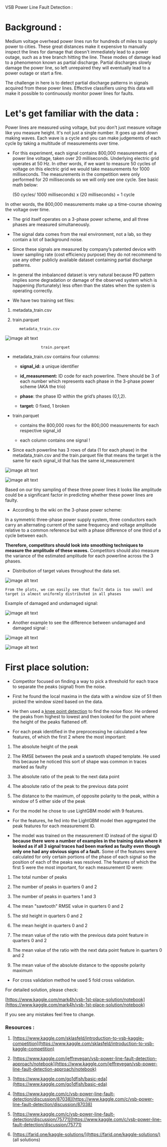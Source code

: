 VSB Power Line Fault Detection :

# Background :

Medium voltage overhead power lines run for hundreds of miles to supply power to cities. These great distances make it expensive to manually inspect the lines for damage that doesn't immediately lead to a power outage, such as a tree branch hitting the line. These modes of damage lead to a phenomenon known as partial discharge. Partial discharges slowly damage the power line, so left unrepaired they will eventually lead to a power outage or start a fire.

The challenge in here is to detect partial discharge patterns in signals acquired from these power lines. Effective classifiers using this data will make it possible to continuously monitor power lines for faults.

# Let's get familiar with the data :

Power lines are measured using voltage, but you don't just measure voltage like you measure height. It's not just a single number. It goes up and down making waves. Each wave is a cycle and you can make judgements of each cycle by taking a multitude of measurements over time. 

* For this experiment, each signal contains 800,000 measurements of a power line voltage, taken over 20 milliseconds. Underlying electric grid operates at 50 Hz. In other words, if we want to measure 50 cycles of voltage on this electric grid we would take measurements for 1000 milliseconds. The measurements in the competition were only performed for 20 milliseconds so we will only see one cycle. See basic math below:

 	(50 cycles/ 1000 milliseconds) x (20 milliseconds) = 1 cycle

In other words, the 800,000 measurements make up a time-course showing the voltage over time.

* The grid itself operates on a 3-phase power scheme, and all three phases are measured simultaneously.

* The signal data comes from the real environment, not a lab, so they contain a lot of background noise. 

* Since these signals are measured by company’s patented device with lower sampling rate (cost efficiency purpose)  they do not recommend to use any other publicly available dataset containing partial discharge patterns.

*  In general the imbalanced dataset is very natural because PD pattern implies some degradation or damage of the observed system which is happening (fortunately) less often than the states when the system is operating correctly.

* We have two training set files:

1. metadata_train.csv 

2. train.parquet 

                  

          metadata_train.csv

![image alt text](image_0.png)

					train.parquet

* metadata_train.csv contains four columns:

    * **signal_id:** a unique identifier 

    * **id_measurement:** ID code for each powerline. There should be 3 of each number which represents each phase in the 3-phase power scheme (AKA the trio)

    * **phase**: the phase ID within the grid’s phases (0,1,2).

    * **target:** 0 fixed, 1 broken

* train.parquet 

    * contains the 800,000 rows for the 800,000 measurements for each respective signal_id

    * each column contains one signal !

* Since each powerline has 3 rows of data (1 for each phase) in the metadata_train.csv and the train.parquet file that means the target is the same for each signal_id that has the same id_measurement

![image alt text](image_1.png)

![image alt text](image_2.png)

Based on our tiny sampling of these three power lines it looks like amplitude could be a significant factor in predicting whether these power lines are faulty.

* According to the wiki on the 3-phase power scheme:

In a symmetric three-phase power supply system, three conductors each carry an alternating current of the same frequency and voltage amplitude relative to a common reference but with a phase difference of one third of a cycle between each.

**Therefore, competitors should look into smoothing techniques to measure the amplitude of these waves.** Competitors should also measure the variance of the estimated amplitude for each powerline across the 3 phases.

* Distribution of target values throughout the data set. 

![image alt text](image_3.png)

	From the plots, we can easily see that fault data is too small and target is almost uniformly distributed in all phases

Example of damaged and undamaged signal:

![image alt text](image_4.png)

* Another example to see the difference between undamaged and damaged signal :

![image alt text](image_5.png)

![image alt text](image_6.png)

# First place solution: 

* Competitor focused on finding a way to pick a threshold for each trace to separate the peaks (signal) from the noise.

* First he found the local maxima in the data with a window size of 51 then picked the window sized based on the data.

* He then used a[ knee point detection](https://www.kaggle.com/kevinarvai/knee-elbow-point-detection) to find the noise floor. He ordered the peaks from highest to lowest and then looked for the point where the height of the peaks flattened off.

* For each peak identified in the preprocessing he calculated a few features, of which the first 2 where the most important:

1. The absolute height of the peak

2. The RMSE between the peak and a sawtooth shaped template. He used this because he noticed this sort of shape was common in traces marked as faulty

3. The absolute ratio of the peak to the next data point

4. The absolute ratio of the peak to the previous data point

5. The distance to the maximum, of opposite polarity to the peak, within a window of 5 either side of the peak

* For the model he chose to use LightGBM model with 9 features.

* For the features, he fed into the LightGBM model then aggregated the peak features for each measurement ID. 

* The model was trained on the measurement ID instead of the signal ID **because there were a number of examples in the training data where it looked as if all 3 signal traces had been marked as faulty even though only one had any obvious signs of a fault.** Some of the features were calculated for only certain portions of the phase of each signal so the position of each of the peaks was resolved. The features of which the first 5 were the most important, for each measurement ID were:

1. The total number of peaks

2. The number of peaks in quarters 0 and 2

3. The number of peaks in quarters 1 and 3

4. The mean "sawtooth" RMSE value in quarters 0 and 2

5. The std height in quarters 0 and 2

6. The mean height in quarters 0 and 2

7. The mean value of the ratio with the previous data point feature in quarters 0 and 2

8. The mean value of the ratio with the next data point feature in quarters 0 and 2

9. The mean value of the absolute distance to the opposite polarity maximum

* For cross validation method he used  5 fold cross validation.

For detailed solution, please check: 

[https://www.kaggle.com/mark4h/vsb-1st-place-solution/notebook](https://www.kaggle.com/mark4h/vsb-1st-place-solution/notebook)

If you see any mistakes feel free to change. 

### Resources :

1. [https://www.kaggle.com/sklasfeld/introduction-to-vsb-kaggle-competition](https://www.kaggle.com/sklasfeld/introduction-to-vsb-kaggle-competition)

2. [https://www.kaggle.com/jeffreyegan/vsb-power-line-fault-detection-approach/notebook](https://www.kaggle.com/jeffreyegan/vsb-power-line-fault-detection-approach/notebook)

3. [https://www.kaggle.com/go1dfish/basic-eda](https://www.kaggle.com/go1dfish/basic-eda)

4. [https://www.kaggle.com/c/vsb-power-line-fault-detection/discussion/87038](https://www.kaggle.com/c/vsb-power-line-fault-detection/discussion/87038)

5. [https://www.kaggle.com/c/vsb-power-line-fault-detection/discussion/75771](https://www.kaggle.com/c/vsb-power-line-fault-detection/discussion/75771)

6. [https://farid.one/kaggle-solutions/](https://farid.one/kaggle-solutions/) (all solutions)

